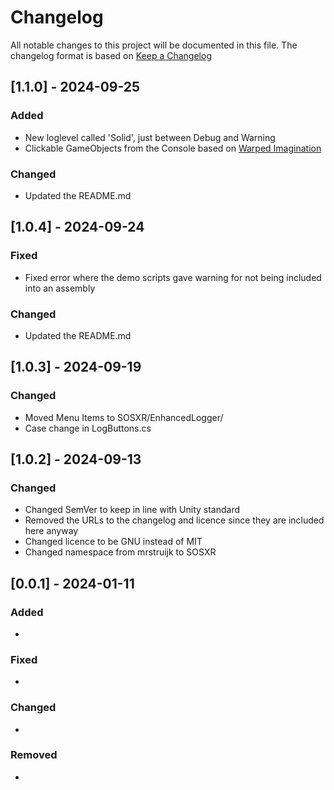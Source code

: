 # Changelog

All notable changes to this project will be documented in this file.
The changelog format is based on [Keep a Changelog](https://keepachangelog.com/en/1.0.0/)


## [1.1.0] - 2024-09-25

### Added

- New loglevel called 'Solid', just between Debug and Warning
- Clickable GameObjects from the Console based on [Warped Imagination](https://youtu.be/wykshtqwZSA?si=jMmUvg-NVEAgZzhY)

### Changed

- Updated the README.md


## [1.0.4] - 2024-09-24

### Fixed

- Fixed error where the demo scripts gave warning for not being included into an assembly

### Changed

- Updated the README.md


## [1.0.3] - 2024-09-19

### Changed

- Moved Menu Items to SOSXR/EnhancedLogger/
- Case change in LogButtons.cs



## [1.0.2] - 2024-09-13

### Changed

- Changed SemVer to keep in line with Unity standard
- Removed the URLs to the changelog and licence since they are included here anyway
- Changed licence to be GNU instead of MIT
- Changed namespace from mrstruijk to SOSXR


 

## [0.0.1] - 2024-01-11

### Added

- 

### Fixed

- 

### Changed

- 

### Removed

- 
